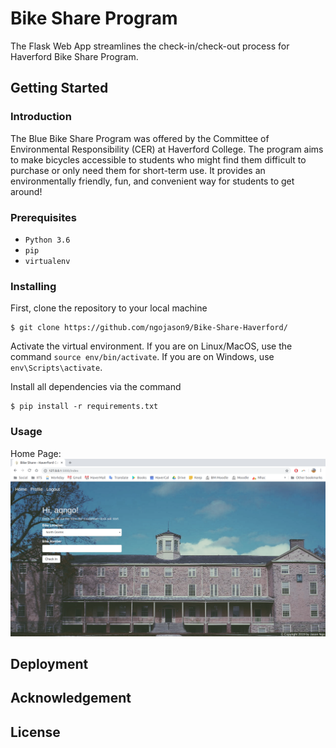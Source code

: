 # Bike Share Program
The Flask Web App streamlines the check-in/check-out process for Haverford Bike Share Program.

## Getting Started

### Introduction
The Blue Bike Share Program was offered by the Committee of Environmental Responsibility (CER) at Haverford College. The program aims to make bicycles accessible to students who might find them difficult to purchase or only need them for short-term use. It provides an environmentally friendly, fun, and convenient way for students to get around!

### Prerequisites
- `Python 3.6`
- `pip`
- `virtualenv`

### Installing
First, clone the repository to your local machine
```
$ git clone https://github.com/ngojason9/Bike-Share-Haverford/
```
Activate the virtual environment. If you are on Linux/MacOS, use the command `source env/bin/activate`. If you are on Windows, use `env\Scripts\activate`.

Install all dependencies via the command
```
$ pip install -r requirements.txt
```

### Usage
Home Page:
![Haverford Bike Share Program Home Page](/screenshots/index_page.png?raw=true "Home Page")

## Deployment


## Acknowledgement

## License
